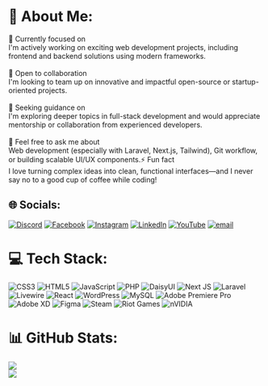 # 💫 About Me:
🔭 Currently focused on<br>
I'm actively working on exciting web development projects, including frontend and backend solutions using modern frameworks.<br><br>👯 Open to collaboration<br>I'm looking to team up on innovative and impactful open-source or startup-oriented projects.<br><br>🤝 Seeking guidance on<br>I'm exploring deeper topics in full-stack development and would appreciate mentorship or collaboration from experienced developers.<br><br>💬 Feel free to ask me about<br>Web development (especially with Laravel, Next.js, Tailwind), Git workflow, or building scalable UI/UX components.⚡ Fun fact<br>I love turning complex ideas into clean, functional interfaces—and I never say no to a good cup of coffee while coding!


## 🌐 Socials:
[![Discord](https://img.shields.io/badge/Discord-%237289DA.svg?logo=discord&logoColor=white)](https://discord.gg/adityarifki) [![Facebook](https://img.shields.io/badge/Facebook-%231877F2.svg?logo=Facebook&logoColor=white)](https://www.facebook.com/profile.php?id=100014439693338) [![Instagram](https://img.shields.io/badge/Instagram-%23E4405F.svg?logo=Instagram&logoColor=white)](https://instagram.com/adityarn_06) [![LinkedIn](https://img.shields.io/badge/LinkedIn-%230077B5.svg?logo=linkedin&logoColor=white)](https://www.linkedin.com/in/aditya-rifki-nugroho/) [![YouTube](https://img.shields.io/badge/YouTube-%23FF0000.svg?logo=YouTube&logoColor=white)](https://www.youtube.com/@adityarn_06) [![email](https://img.shields.io/badge/Email-D14836?logo=gmail&logoColor=white)](mailto:adityarifki.dev@gmail.com) 

# 💻 Tech Stack:
![CSS3](https://img.shields.io/badge/css3-%231572B6.svg?style=for-the-badge&logo=css3&logoColor=white) ![HTML5](https://img.shields.io/badge/html5-%23E34F26.svg?style=for-the-badge&logo=html5&logoColor=white) ![JavaScript](https://img.shields.io/badge/javascript-%23323330.svg?style=for-the-badge&logo=javascript&logoColor=%23F7DF1E) ![PHP](https://img.shields.io/badge/php-%23777BB4.svg?style=for-the-badge&logo=php&logoColor=white) ![DaisyUI](https://img.shields.io/badge/daisyui-5A0EF8?style=for-the-badge&logo=daisyui&logoColor=white) ![Next JS](https://img.shields.io/badge/Next-black?style=for-the-badge&logo=next.js&logoColor=white) ![Laravel](https://img.shields.io/badge/laravel-%23FF2D20.svg?style=for-the-badge&logo=laravel&logoColor=white) ![Livewire](https://img.shields.io/badge/livewire-%234e56a6.svg?style=for-the-badge&logo=livewire&logoColor=white) ![React](https://img.shields.io/badge/react-%2320232a.svg?style=for-the-badge&logo=react&logoColor=%2361DAFB) ![WordPress](https://img.shields.io/badge/WordPress-%23117AC9.svg?style=for-the-badge&logo=WordPress&logoColor=white) ![MySQL](https://img.shields.io/badge/mysql-4479A1.svg?style=for-the-badge&logo=mysql&logoColor=white) ![Adobe Premiere Pro](https://img.shields.io/badge/Adobe%20Premiere%20Pro-9999FF.svg?style=for-the-badge&logo=Adobe%20Premiere%20Pro&logoColor=white) ![Adobe XD](https://img.shields.io/badge/Adobe%20XD-470137?style=for-the-badge&logo=Adobe%20XD&logoColor=#FF61F6) ![Figma](https://img.shields.io/badge/figma-%23F24E1E.svg?style=for-the-badge&logo=figma&logoColor=white) ![Steam](https://img.shields.io/badge/steam-%23000000.svg?style=for-the-badge&logo=steam&logoColor=white) ![Riot Games](https://img.shields.io/badge/riotgames-D32936.svg?style=for-the-badge&logo=riotgames&logoColor=white) ![nVIDIA](https://img.shields.io/badge/nVIDIA-%2376B900.svg?style=for-the-badge&logo=nVIDIA&logoColor=white)
# 📊 GitHub Stats:
![](https://github-readme-stats.vercel.app/api?username=adityarifkidev&theme=radical&hide_border=false&include_all_commits=true&count_private=true)<br/>
![](https://nirzak-streak-stats.vercel.app/?user=adityarifkidev&theme=radical&hide_border=false)<br/>


<!-- Proudly created with GPRM ( https://gprm.itsvg.in ) -->
